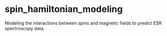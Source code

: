 # spin_hamiltonian_modeling
Modeling the interactions between spins and magnetic fields to predict ESR spectroscopy data.

